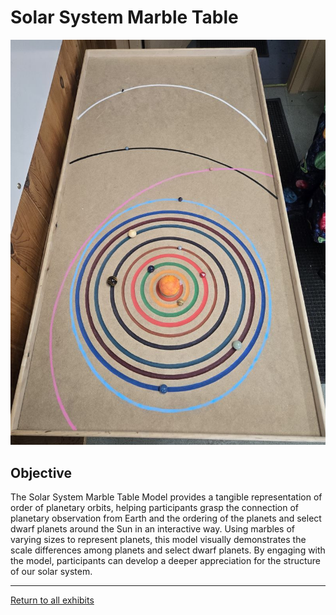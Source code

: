 
# Solar System Marble Table

![Solar System Marble Table](../images/solar-system-table.jpg)

## Objective
The Solar System Marble Table Model provides a tangible representation of order of planetary orbits, 
helping participants grasp the connection of planetary observation from Earth and the ordering of the planets and 
select dwarf planets around the Sun in an interactive way. Using marbles of varying sizes to represent planets, this 
model visually demonstrates the scale differences among planets and select dwarf planets. By engaging with the model, 
participants can develop a deeper appreciation for the structure of our solar system.

---
[Return to all exhibits](../README.md)

